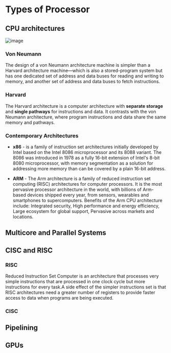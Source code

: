 # Types of Processor
## CPU architectures
![image](https://user-images.githubusercontent.com/90515435/137921777-5f0ba8e9-b7a2-4f11-8969-5f980410cc01.png)
### Von Neumann
The design of a von Neumann architecture machine is simpler than a Harvard architecture machine—which is also a stored-program system but has one dedicated set of address and data buses for reading and writing to memory, and another set of address and data buses to fetch instructions.

### Harvard
The Harvard architecture is a computer architecture with **separate storage** and **single pathways** for instructions and data. It contrasts with the von Neumann architecture, where program instructions and data share the same memory and pathways.

### Contemporary Architectures
- **x86** - is a family of instruction set architectures initially developed by Intel based on the Intel 8086 microprocessor and its 8088 variant. The 8086 was introduced in 1978 as a fully 16-bit extension of Intel's 8-bit 8080 microprocessor, with memory segmentation as a solution for addressing more memory than can be covered by a plain 16-bit address.

- **ARM** - The Arm architecture is a family of reduced instruction set computing (RISC) architectures for computer processors. It is the most pervasive processor architecture in the world, with billions of Arm-based devices shipped every year, from sensors, wearables and smartphones to supercomputers. Benefits of the Arm CPU architecture include: Integrated security, High performance and energy efficiency, Large ecosystem for global support, Pervasive across markets and locations.
## Multicore and Parallel Systems
## CISC and RISC
### RISC
Reduced Instruction Set Computer is an architecture that processes very simple instructions that are processed in one clock cycle but more instructions for every task.A side effect of the simpler instructions set is that RISC architectures need a greater number of registers to provide faster access to data when programs are being executed.
### CISC
## Pipelining
## GPUs
